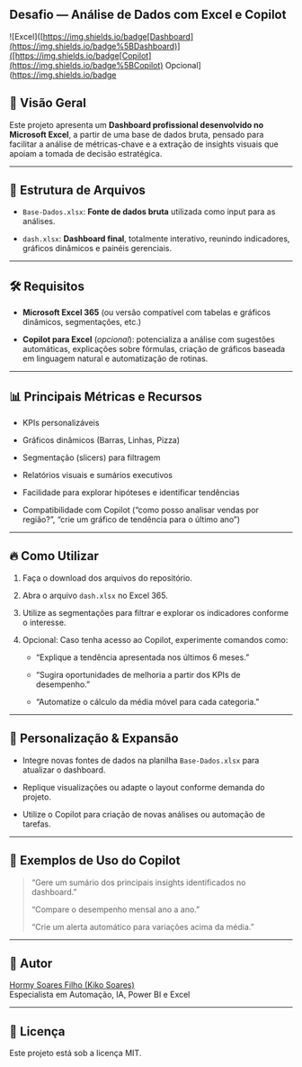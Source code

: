 ## Desafio — Análise de Dados com Excel e Copilot

![Excel]([https://img.shields.io/badge[Dashboard](https://img.shields.io/badge%5BDashboard)]([https://img.shields.io/badge[Copilot](https://img.shields.io/badge%5BCopilot) Opcional](https://img.shields.io/badge

## 🚀 Visão Geral

Este projeto apresenta um **Dashboard profissional desenvolvido no Microsoft Excel**, a partir de uma base de dados bruta, pensado para facilitar a análise de métricas-chave e a extração de insights visuais que apoiam a tomada de decisão estratégica.

---

## 📁 Estrutura de Arquivos

- `Base-Dados.xlsx`: **Fonte de dados bruta** utilizada como input para as análises.

- `dash.xlsx`: **Dashboard final**, totalmente interativo, reunindo indicadores, gráficos dinâmicos e painéis gerenciais.

---

## 🛠️ Requisitos

- **Microsoft Excel 365** (ou versão compatível com tabelas e gráficos dinâmicos, segmentações, etc.)

- **Copilot para Excel** (*opcional*): potencializa a análise com sugestões automáticas, explicações sobre fórmulas, criação de gráficos baseada em linguagem natural e automatização de rotinas.

---

## 📊 Principais Métricas e Recursos

- KPIs personalizáveis

- Gráficos dinâmicos (Barras, Linhas, Pizza)

- Segmentação (slicers) para filtragem

- Relatórios visuais e sumários executivos

- Facilidade para explorar hipóteses e identificar tendências

- Compatibilidade com Copilot (“como posso analisar vendas por região?”, “crie um gráfico de tendência para o último ano”)

---

## 🔥 Como Utilizar

1. Faça o download dos arquivos do repositório.

2. Abra o arquivo `dash.xlsx` no Excel 365.

3. Utilize as segmentações para filtrar e explorar os indicadores conforme o interesse.

4. Opcional: Caso tenha acesso ao Copilot, experimente comandos como:
   
   - “Explique a tendência apresentada nos últimos 6 meses.”
   
   - “Sugira oportunidades de melhoria a partir dos KPIs de desempenho.”
   
   - “Automatize o cálculo da média móvel para cada categoria.”

---

## 🧩 Personalização & Expansão

- Integre novas fontes de dados na planilha `Base-Dados.xlsx` para atualizar o dashboard.

- Replique visualizações ou adapte o layout conforme demanda do projeto.

- Utilize o Copilot para criação de novas análises ou automação de tarefas.

---

## 🤖 Exemplos de Uso do Copilot

> “Gere um sumário dos principais insights identificados no dashboard.”
> 
> “Compare o desempenho mensal ano a ano.”
> 
> “Crie um alerta automático para variações acima da média.”

---

## 👤 Autor

[Hormy Soares Filho (Kiko Soares)](https://github.com/KikoSoares-DataDriven)  
Especialista em Automação, IA, Power BI e Excel

---

## 📄 Licença

Este projeto está sob a licença MIT.


